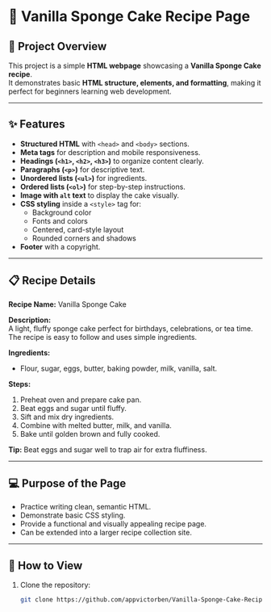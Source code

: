 # 🍰 Vanilla Sponge Cake Recipe Page

## 📄 Project Overview
This project is a simple **HTML webpage** showcasing a **Vanilla Sponge Cake recipe**.  
It demonstrates basic **HTML structure, elements, and formatting**, making it perfect for beginners learning web development.

---

## ✨ Features
- **Structured HTML** with `<head>` and `<body>` sections.
- **Meta tags** for description and mobile responsiveness.
- **Headings (`<h1>`, `<h2>`, `<h3>`)** to organize content clearly.
- **Paragraphs (`<p>`)** for descriptive text.
- **Unordered lists (`<ul>`)** for ingredients.
- **Ordered lists (`<ol>`)** for step-by-step instructions.
- **Image with `alt` text** to display the cake visually.
- **CSS styling** inside a `<style>` tag for:
  - Background color
  - Fonts and colors
  - Centered, card-style layout
  - Rounded corners and shadows
- **Footer** with a copyright.

---

## 📋 Recipe Details
**Recipe Name:** Vanilla Sponge Cake  

**Description:**  
A light, fluffy sponge cake perfect for birthdays, celebrations, or tea time. The recipe is easy to follow and uses simple ingredients.

**Ingredients:**
- Flour, sugar, eggs, butter, baking powder, milk, vanilla, salt.

**Steps:**
1. Preheat oven and prepare cake pan.
2. Beat eggs and sugar until fluffy.
3. Sift and mix dry ingredients.
4. Combine with melted butter, milk, and vanilla.
5. Bake until golden brown and fully cooked.

**Tip:** Beat eggs and sugar well to trap air for extra fluffiness.

---

## 💻 Purpose of the Page
- Practice writing clean, semantic HTML.
- Demonstrate basic CSS styling.
- Provide a functional and visually appealing recipe page.
- Can be extended into a larger recipe collection site.

---

## 🚀 How to View
1. Clone the repository:
   ```bash
   git clone https://github.com/appvictorben/Vanilla-Sponge-Cake-Recipe.git
